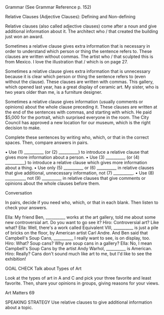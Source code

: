 Grammar (See Grammar Reference p. 152)

Relative Clauses (Adjective Clauses): Defining and Non-defining

Relative clauses (also called adjective clauses) come after a noun and give additional information about it. The architect who / that created the building just won an award.

Sometimes a relative clause gives extra information that is necessary in order to understand which person or thing the sentence refers to. These clauses are written without commas. The artist who / that sculpted this is from Mexico. I love the illustration that / which is on page 27.

Sometimes a relative clause gives extra information that is unnecessary because it is clear which person or thing the sentence refers to (even without the clause). These clauses are written with commas. This gallery, which opened last year, has a great display of ceramic art. My sister, who is two years older than me, is a furniture designer.

Sometimes a relative clause gives information (usually comments or opinions) about the whole clause preceding it. These clauses are written at the end of the sentences with commas, and starting with which. He paid $5,000 for the portrait, which surprised everyone in the room. The City Council has approved a new location for our museum, which is the right decision to make.

Complete these sentences by writing who, which, or that in the correct spaces. Then, compare answers in pairs.

• Use (1) __________ (or (2) __________) to introduce a relative clause that gives more information about a person.
• Use (3) __________ (or (4) __________) to introduce a relative clause which gives more information about a thing.
• Use only (5) __________ or (6) __________ in relative clauses that give additional, unnecessary information, not (7) __________.
• Use (8) __________, not (9) __________ in relative clauses that give comments or opinions about the whole clauses before them.

Conversation

In pairs, decide if you need who, which, or that in each blank. Then listen to check your answers.

Ella: My friend Ben, __________ works at the art gallery, told me about some new controversial art. Do you want to go see it?
Hiro: Controversial art? Like what?
Ella: Well, there's a work called Equivalent VIII, __________ is just a pile of bricks on the floor, by American artist Carl Andre. And Ben said that Campbell's Soup Cans, __________ I really want to see, is on display, too.
Hiro: What? Soup cans? Why are soup cans in a gallery?
Ella: No, I mean Campbell's Soup Cans by the artist Andy Warhol, __________ is American.
Hiro: Really? Cans don't sound much like art to me, but I'd like to see the exhibition!

GOAL CHECK Talk about Types of Art

Look at the types of art in A and C and pick your three favorite and least favorite. Then, share your opinions in groups, giving reasons for your views.

Art Matters 69

SPEAKING STRATEGY
Use relative clauses to give additional information about a topic.